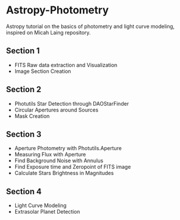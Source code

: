 # Astropy-Photometry
Astropy tutorial on the basics of photometry and light curve modeling, inspired on Micah Laing repository.

## Section 1
* FITS Raw data extraction and Visualization
* Image Section Creation
## Section 2
* Photutils Star Detection through DAOStarFinder
* Circular Apertures around Sources
* Mask Creation
## Section 3
* Aperture Photometry with Photutils.Aperture
* Measuring Flux with Aperture
* Find Background Noise with Annulus
* Find Exposure time and Zeropoint of FITS image
* Calculate Stars Brightness in Magnitudes
## Section 4
* Light Curve Modeling
* Extrasolar Planet Detection
